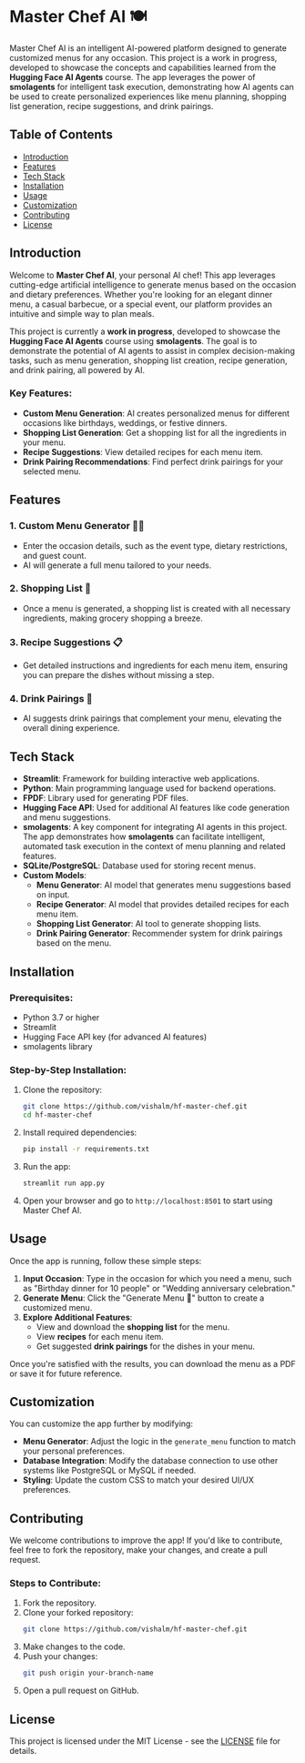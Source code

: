 # Master Chef AI 🍽️

Master Chef AI is an intelligent AI-powered platform designed to generate customized menus for any occasion. This project is a work in progress, developed to showcase the concepts and capabilities learned from the **Hugging Face AI Agents** course. The app leverages the power of **smolagents** for intelligent task execution, demonstrating how AI agents can be used to create personalized experiences like menu planning, shopping list generation, recipe suggestions, and drink pairings.

## Table of Contents
- [Introduction](#introduction)
- [Features](#features)
- [Tech Stack](#tech-stack)
- [Installation](#installation)
- [Usage](#usage)
- [Customization](#customization)
- [Contributing](#contributing)
- [License](#license)

## Introduction

Welcome to **Master Chef AI**, your personal AI chef! This app leverages cutting-edge artificial intelligence to generate menus based on the occasion and dietary preferences. Whether you're looking for an elegant dinner menu, a casual barbecue, or a special event, our platform provides an intuitive and simple way to plan meals.

This project is currently a **work in progress**, developed to showcase the **Hugging Face AI Agents** course using **smolagents**. The goal is to demonstrate the potential of AI agents to assist in complex decision-making tasks, such as menu generation, shopping list creation, recipe generation, and drink pairing, all powered by AI.

### Key Features:
- **Custom Menu Generation**: AI creates personalized menus for different occasions like birthdays, weddings, or festive dinners.
- **Shopping List Generation**: Get a shopping list for all the ingredients in your menu.
- **Recipe Suggestions**: View detailed recipes for each menu item.
- **Drink Pairing Recommendations**: Find perfect drink pairings for your selected menu.

## Features

### 1. **Custom Menu Generator** 🧑‍🍳
- Enter the occasion details, such as the event type, dietary restrictions, and guest count.
- AI will generate a full menu tailored to your needs.

### 2. **Shopping List** 🛒
- Once a menu is generated, a shopping list is created with all necessary ingredients, making grocery shopping a breeze.

### 3. **Recipe Suggestions** 📋
- Get detailed instructions and ingredients for each menu item, ensuring you can prepare the dishes without missing a step.

### 4. **Drink Pairings** 🍷
- AI suggests drink pairings that complement your menu, elevating the overall dining experience.

## Tech Stack

- **Streamlit**: Framework for building interactive web applications.
- **Python**: Main programming language used for backend operations.
- **FPDF**: Library used for generating PDF files.
- **Hugging Face API**: Used for additional AI features like code generation and menu suggestions.
- **smolagents**: A key component for integrating AI agents in this project. The app demonstrates how **smolagents** can facilitate intelligent, automated task execution in the context of menu planning and related features.
- **SQLite/PostgreSQL**: Database used for storing recent menus.
- **Custom Models**:
  - **Menu Generator**: AI model that generates menu suggestions based on input.
  - **Recipe Generator**: AI model that provides detailed recipes for each menu item.
  - **Shopping List Generator**: AI tool to generate shopping lists.
  - **Drink Pairing Generator**: Recommender system for drink pairings based on the menu.

## Installation

### Prerequisites:
- Python 3.7 or higher
- Streamlit
- Hugging Face API key (for advanced AI features)
- smolagents library

### Step-by-Step Installation:

1. Clone the repository:
   ```bash
   git clone https://github.com/vishalm/hf-master-chef.git
   cd hf-master-chef
   ```

2. Install required dependencies:
   ```bash
   pip install -r requirements.txt
   ```

3. Run the app:
   ```bash
   streamlit run app.py
   ```

4. Open your browser and go to `http://localhost:8501` to start using Master Chef AI.

## Usage

Once the app is running, follow these simple steps:

1. **Input Occasion**: Type in the occasion for which you need a menu, such as "Birthday dinner for 10 people" or "Wedding anniversary celebration."
2. **Generate Menu**: Click the "Generate Menu 🧠" button to create a customized menu.
3. **Explore Additional Features**: 
   - View and download the **shopping list** for the menu.
   - View **recipes** for each menu item.
   - Get suggested **drink pairings** for the dishes in your menu.

Once you're satisfied with the results, you can download the menu as a PDF or save it for future reference.

## Customization

You can customize the app further by modifying:
- **Menu Generator**: Adjust the logic in the `generate_menu` function to match your personal preferences.
- **Database Integration**: Modify the database connection to use other systems like PostgreSQL or MySQL if needed.
- **Styling**: Update the custom CSS to match your desired UI/UX preferences.

## Contributing

We welcome contributions to improve the app! If you'd like to contribute, feel free to fork the repository, make your changes, and create a pull request.

### Steps to Contribute:
1. Fork the repository.
2. Clone your forked repository:
   ```bash
   git clone https://github.com/vishalm/hf-master-chef.git
   ```
3. Make changes to the code.
4. Push your changes:
   ```bash
   git push origin your-branch-name
   ```
5. Open a pull request on GitHub.

## License

This project is licensed under the MIT License - see the [LICENSE](LICENSE) file for details.


